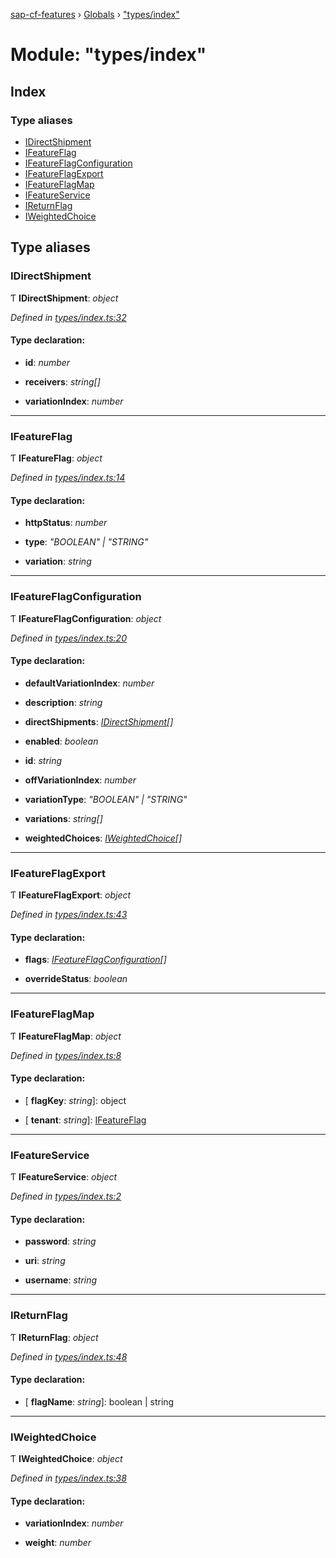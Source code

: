 [sap-cf-features](../README.md) › [Globals](../globals.md) › ["types/index"](_types_index_.md)

# Module: "types/index"

## Index

### Type aliases

* [IDirectShipment](_types_index_.md#idirectshipment)
* [IFeatureFlag](_types_index_.md#ifeatureflag)
* [IFeatureFlagConfiguration](_types_index_.md#ifeatureflagconfiguration)
* [IFeatureFlagExport](_types_index_.md#ifeatureflagexport)
* [IFeatureFlagMap](_types_index_.md#ifeatureflagmap)
* [IFeatureService](_types_index_.md#ifeatureservice)
* [IReturnFlag](_types_index_.md#ireturnflag)
* [IWeightedChoice](_types_index_.md#iweightedchoice)

## Type aliases

###  IDirectShipment

Ƭ **IDirectShipment**: *object*

*Defined in [types/index.ts:32](https://github.com/jowavp/sap-cf-features/blob/ce24c53/src/types/index.ts#L32)*

#### Type declaration:

* **id**: *number*

* **receivers**: *string[]*

* **variationIndex**: *number*

___

###  IFeatureFlag

Ƭ **IFeatureFlag**: *object*

*Defined in [types/index.ts:14](https://github.com/jowavp/sap-cf-features/blob/ce24c53/src/types/index.ts#L14)*

#### Type declaration:

* **httpStatus**: *number*

* **type**: *"BOOLEAN" | "STRING"*

* **variation**: *string*

___

###  IFeatureFlagConfiguration

Ƭ **IFeatureFlagConfiguration**: *object*

*Defined in [types/index.ts:20](https://github.com/jowavp/sap-cf-features/blob/ce24c53/src/types/index.ts#L20)*

#### Type declaration:

* **defaultVariationIndex**: *number*

* **description**: *string*

* **directShipments**: *[IDirectShipment](_types_index_.md#idirectshipment)[]*

* **enabled**: *boolean*

* **id**: *string*

* **offVariationIndex**: *number*

* **variationType**: *"BOOLEAN" | "STRING"*

* **variations**: *string[]*

* **weightedChoices**: *[IWeightedChoice](_types_index_.md#iweightedchoice)[]*

___

###  IFeatureFlagExport

Ƭ **IFeatureFlagExport**: *object*

*Defined in [types/index.ts:43](https://github.com/jowavp/sap-cf-features/blob/ce24c53/src/types/index.ts#L43)*

#### Type declaration:

* **flags**: *[IFeatureFlagConfiguration](_types_index_.md#ifeatureflagconfiguration)[]*

* **overrideStatus**: *boolean*

___

###  IFeatureFlagMap

Ƭ **IFeatureFlagMap**: *object*

*Defined in [types/index.ts:8](https://github.com/jowavp/sap-cf-features/blob/ce24c53/src/types/index.ts#L8)*

#### Type declaration:

* \[ **flagKey**: *string*\]: object

* \[ **tenant**: *string*\]: [IFeatureFlag](_types_index_.md#ifeatureflag)

___

###  IFeatureService

Ƭ **IFeatureService**: *object*

*Defined in [types/index.ts:2](https://github.com/jowavp/sap-cf-features/blob/ce24c53/src/types/index.ts#L2)*

#### Type declaration:

* **password**: *string*

* **uri**: *string*

* **username**: *string*

___

###  IReturnFlag

Ƭ **IReturnFlag**: *object*

*Defined in [types/index.ts:48](https://github.com/jowavp/sap-cf-features/blob/ce24c53/src/types/index.ts#L48)*

#### Type declaration:

* \[ **flagName**: *string*\]: boolean | string

___

###  IWeightedChoice

Ƭ **IWeightedChoice**: *object*

*Defined in [types/index.ts:38](https://github.com/jowavp/sap-cf-features/blob/ce24c53/src/types/index.ts#L38)*

#### Type declaration:

* **variationIndex**: *number*

* **weight**: *number*
